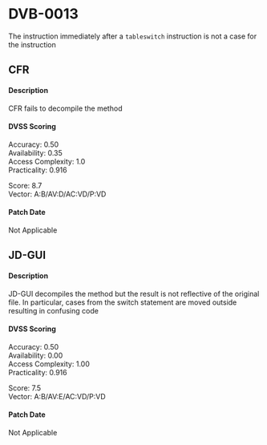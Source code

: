 # DVB-0013
The instruction immediately after a `tableswitch` instruction is not a case for the instruction

##  CFR
#### Description
CFR fails to decompile the method

#### DVSS Scoring
Accuracy: 0.50  
Availability: 0.35  
Access Complexity: 1.0  
Practicality: 0.916  

Score: 8.7  
Vector: A:B/AV:D/AC:VD/P:VD

#### Patch Date
Not Applicable

##  JD-GUI
#### Description
JD-GUI decompiles the method but the result is not reflective of the original file. In particular, cases from the switch statement are moved outside resulting in confusing code

#### DVSS Scoring
Accuracy: 0.50  
Availability: 0.00  
Access Complexity: 1.00  
Practicality: 0.916  
  
Score: 7.5  
Vector: A:B/AV:E/AC:VD/P:VD

#### Patch Date
Not Applicable